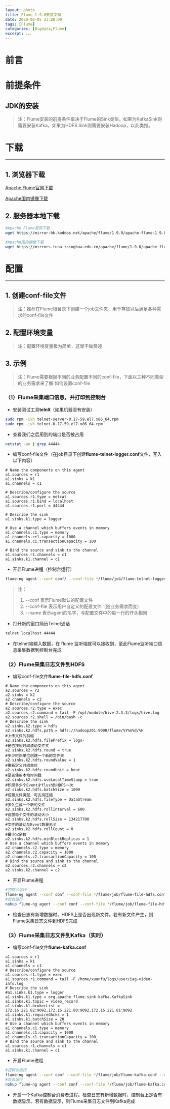 ```yaml
---
layout: photo
title: Flume-1.9.0安装文档
date: 2020-06-05 23:28:09
tags: [Flume]
categories: [Bigdata,Flume]
excerpt: 。。。
---
```

# 前言

# 前提条件

## JDK的安装

> 注：Flume安装的前提条件取决于Flume的Sink类型。如果为KafkaSink则需要安装Kafka，如果为HDFS Sink则需要安装Hadoop，以此类推。

# 下载

---

## 1. 浏览器下载

[Apache Flume官网下载](https://mirror-hk.koddos.net/apache/flume/1.9.0/apache-flume-1.9.0-bin.tar.gz)

[Apache国内镜像下载](https://mirrors.tuna.tsinghua.edu.cn/apache/flume/1.9.0/apache-flume-1.9.0-bin.tar.gz)

## 2. 服务器本地下载

```bash
#Apache Flume官网下载
wget https://mirror-hk.koddos.net/apache/flume/1.9.0/apache-flume-1.9.0-bin.tar.gz
	
#Apache国内镜像下载
wget https://mirrors.tuna.tsinghua.edu.cn/apache/flume/1.9.0/apache-flume-1.9.0-bin.tar.gz
```

# 配置

---

## 1. 创建conf-file文件

> 注：推荐在Flume根目录下创建一个job文件夹，用于存放以后满足各种需求的conf-file文件

## 2. 配置环境变量

> 注：配置环境变量极为简单，这里不做赘述

## 3. 示例

> 注：Flume需要根据不同的业务配置不同的conf-flie，下面以三种不同类型的业务需求来了解 如何设置conf-file

### （1）Flume采集端口信息，并打印到控制台

- 安装测试工具**telnlt**（如果机器没有安装）

```bash
sudo rpm -ivh telnet-server-0.17-59.el7.x86_64.rpm 
sudo rpm -ivh telnet-0.17-59.el7.x86_64.rpm
```

- 查看我们之后用到的端口是否被占用

```bash
netstat -an | grep 44444
```

- 编写conf-file文件（在job目录下创建**flume-telnet-logger.conf**文件，写入以下内容）

```properties	
# Name the components on this agent
a1.sources = r1
a1.sinks = k1
a1.channels = c1

# Describe/configure the source
a1.sources.r1.type = netcat
a1.sources.r1.bind = localhost
a1.sources.r1.port = 44444

# Describe the sink
a1.sinks.k1.type = logger

# Use a channel which buffers events in memory
a1.channels.c1.type = memory
a1.channels.c+1.capacity = 1000
a1.channels.c1.transactionCapacity = 100

# Bind the source and sink to the channel
a1.sources.r1.channels = c1
a1.sinks.k1.channel = c1
```

- 开启Flume进程（控制台运行）

```bash
flume-ng agent --conf conf/ --conf-file */flume/job/flume-telnet-logger.conf --name a1 -Dflume.root.logger==INFO,console
```

> 注：
>  	1. --conf			表示Flume默认的配置文件
>  	2. --conf-flie		表示用户自定义的配置文件（随业务需求而变）
>  	3. --name			表示agent的名字，与配置文件中的每一行的开头相同



- 打开新的窗口简历Telnet通话

```bash
telnet localhost 44444
```

- 在telnet端输入数据，在 flume 监听端就可以接收到，至此Flume监听端口信息采集数据到控制台完成

	

### （2）Flume采集日志文件到HDFS

- 编写conf-file文件**flume-file-hdfs.conf**

```properties
# Name the components on this agent
a2.sources = r2
a2.sinks = k2
a2.channels = c2
# Describe/configure the source
a2.sources.r2.type = exec
a2.sources.r2.command = tail -F /opt/module/hive-2.3.3/logs/hive.log
a2.sources.r2.shell = /bin/bash -c
# Describe the sink
a2.sinks.k2.type = hdfs
a2.sinks.k2.hdfs.path = hdfs://hadoop201:9000/flume/%Y%m%d/%H
#上传文件的前缀
a2.sinks.k2.hdfs.filePrefix = logs-
#是否按照时间滚动文件夹
a2.sinks.k2.hdfs.round = true
#多少时间单位创建一个新的文件夹
a2.sinks.k2.hdfs.roundValue = 1
#重新定义时间单位
a2.sinks.k2.hdfs.roundUnit = hour
#是否使用本地时间戳
a2.sinks.k2.hdfs.useLocalTimeStamp = true
#积攒多少个Event才flush到HDFS一次
a2.sinks.k2.hdfs.batchSize = 1000
#设置文件类型，可支持压缩
a2.sinks.k2.hdfs.fileType = DataStream
#多久生成一个新的文件
a2.sinks.k2.hdfs.rollInterval = 600
#设置每个文件的滚动大小
a2.sinks.k2.hdfs.rollSize = 134217700
#文件的滚动与Event数量无关
a2.sinks.k2.hdfs.rollCount = 0
#最小冗余数
a2.sinks.k2.hdfs.minBlockReplicas = 1
# Use a channel which buffers events in memory
a2.channels.c2.type = memory
a2.channels.c2.capacity = 1000
a2.channels.c2.transactionCapacity = 100
# Bind the source and sink to the channel
a2.sources.r2.channels = c2
a2.sinks.k2.channel = c2
```

- 开启Flume进程

```bash
#控制台运行
flume-ng agent --conf conf --conf-file */flume/job/flume-file-hdfs.conf --name a2 -Dflume.root.logger=INFO,console
#后台运行
nohup flume-ng agent --conf conf --conf-file */flume/job/flume-file-hdfs.conf --name a2 1>/dev/null 2>&1 &
```

- 检查日志有新增数据时，HDFS上是否出现新文件。若有新文件产生，则Flume采集日志文件到HDFS完成



### （3）Flume采集日志文件到Kafka（实时）

- 编写conf-file文件**flume-kafka.conf**

```properties
a1.sources = r1
a1.sinks = k1
a1.channels = c1
# Describe/configure the source
a1.sources.r1.type = exec
a1.sources.r1.command = tail -F /home/xuanfu/logs/user/iag-video-info.log
# Describe the sink
#a1.sinks.k1.type = logger
a1.sinks.k1.type = org.apache.flume.sink.kafka.KafkaSink
a1.sinks.k1.topic = video_record
a1.sinks.k1.brokerList = 172.16.221.82:9092,172.16.221.80:9092,172.16.221.81:9092
a1.sinks.k1.requiredAcks = 1
a1.sinks.k1.batchSize = 20
# Use a channel which buffers events in memory
a1.channels.c1.type = memory
a1.channels.c1.capacity = 1000
a1.channels.c1.transactionCapacity = 100
# Bind the source and sink to the channel
a1.sources.r1.channels = c1
a1.sinks.k1.channel = c1
```

- 开启Flume进程

```bash
#控制台运行
flume-ng agent --conf conf --conf-file */flume/job/flume-kafka.conf --name a1 -Dflume.root.logger=INFO,console
#后台运行
nohup flume-ng agent --conf conf --conf-file */flume/job/flume-kafka.conf --name a1 1>/dev/null 2>&1 &
```

- 开启一个Kafka控制台消费者进程。检查日志有新增数据时，控制台上是否有数据显示。若有数据显示，则Flume采集日志文件到Kafka完成